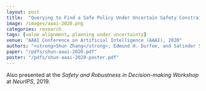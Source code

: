 ```yaml
---
layout: post
title:  "Querying to Find a Safe Policy Under Uncertain Safety Constraints in Markov Decision Processes"
image: /images/aaai-2020.png
categories: research
tags: [value alignment, planning under uncertainty]
venue: "AAAI Conference on Artificial Intelligence (AAAI), 2020"
authors: "<strong>Shun Zhang</strong>, Edmund H. Durfee, and Satinder Singh"
paper: "/pdfs/shun-aaai-2020.pdf"
poster: "/pdfs/shun-aaai-2020-poster.pdf"
---
```

Also presented at the _Safety and Robustness in Decision-making Workshop_ at _NeurIPS_, 2019.

